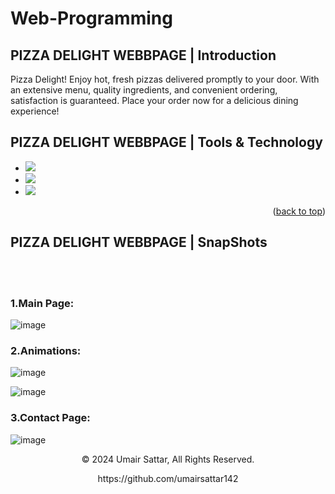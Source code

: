 # Web-Programming

## PIZZA DELIGHT WEBBPAGE | Introduction

 Pizza Delight! Enjoy hot, fresh pizzas delivered promptly to your door. With an extensive menu, quality ingredients, and convenient ordering, satisfaction is guaranteed. Place your order now for a delicious dining experience!

## PIZZA DELIGHT WEBBPAGE | Tools & Technology
* <img src="https://img.shields.io/badge/HTML-E34F26?style=for-the-badge&logo=html5&logoColor=white" />
* <img src="https://img.shields.io/badge/CSS-1572B6?style=for-the-badge&logo=css3&logoColor=white" />
* <img src="https://img.shields.io/badge/Visual_Studio_Code-0078D4?style=for-the-badge&logo=visual%20studio%20code&logoColor=white" />

<p align="right">(<a href="#readme-top">back to top</a>)</p>




## PIZZA DELIGHT WEBBPAGE  | SnapShots
<br><br>

### 1.Main Page:
![image](https://github.com/umairsattar142/Web-/assets/128280607/a7d85b13-6358-4865-82f4-cbd637281ef2)<br>


### 2.Animations:
![image](https://github.com/umairsattar142/Web-/assets/128280607/b4e60f3f-ee95-4e21-b0fb-1db3b9b77783)<br>

![image](https://github.com/umairsattar142/Web-/assets/128280607/c0bee79d-9ceb-4788-bec1-4f9df57ed0d4)<br>

### 3.Contact Page:
![image](https://github.com/umairsattar142/Web-/assets/128280607/59bb879c-5803-44fd-a3b5-1914d2b8bc96)<br>




<p align="center"> © 2024 Umair Sattar, All Rights Reserved. </p>
<p align="center">
https://github.com/umairsattar142
</p>
